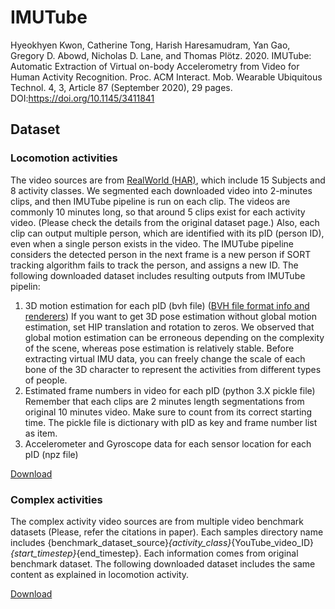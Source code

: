 # IMUTube
Hyeokhyen Kwon, Catherine Tong, Harish Haresamudram, Yan Gao, Gregory D. Abowd, Nicholas D. Lane, and Thomas Plötz. 2020. IMUTube: Automatic Extraction of Virtual on-body Accelerometry from Video for Human Activity Recognition. Proc. ACM Interact. Mob. Wearable Ubiquitous Technol. 4, 3, Article 87 (September 2020), 29 pages. DOI:https://doi.org/10.1145/3411841

## Dataset
### Locomotion activities
The video sources are from [RealWorld (HAR)](https://sensor.informatik.uni-mannheim.de/#dataset_realworld), which include 15 Subjects and 8 activity classes.
We segmented each downloaded video into 2-minutes clips, and then IMUTube pipeline is run on each clip. 
The videos are commonly 10 minutes long, so that around 5 clips exist for each activity video. (Please check the details from the original dataset page.)
Also, each clip can output multiple person, which are identified with its pID (person ID), even when a single person exists in the video. The IMUTube pipeline considers the detected person in the next frame is a new person if SORT tracking algorithm fails to track the person, and assigns a new ID.
The following downloaded dataset includes resulting outputs from IMUTube pipelin:
1. 3D motion estimation for each pID (bvh file) ([BVH file format info and renderers](http://www.cs.man.ac.uk/~toby/bvh/))
If you want to get 3D pose estimation without global motion estimation, set HIP translation and rotation to zeros. 
We observed that global motion estimation can be erroneous depending on the complexity of the scene, whereas pose estimation is relatively stable.
Before extracting virtual IMU data, you can freely change the scale of each bone of the 3D character to represent the activities from different types of people.
2. Estimated frame numbers in video for each pID (python 3.X pickle file) 
Remember that each clips are 2 minutes length segmentations from original 10 minutes video. Make sure to count from its correct starting time.
The pickle file is dictionary with pID as key and frame number list as item.
3. Accelerometer and Gyroscope data for each sensor location for each pID (npz file)

[Download]()

### Complex activities
The complex activity video sources are from multiple video benchmark datasets (Please, refer the citations in paper).
Each samples directory name includes {benchmark_dataset_source}_{activity_class}_{YouTube_video_ID}_{start_timestep}_{end_timestep}. Each information comes from original benchmark dataset.
The following downloaded dataset includes the same content as explained in locomotion activity.

[Download]()
